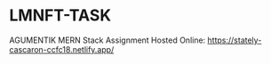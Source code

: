 # LMNFT-TASK
AGUMENTIK MERN Stack Assignment 
Hosted Online:
https://stately-cascaron-ccfc18.netlify.app/

